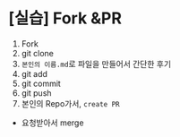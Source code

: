 # [실습] Fork &PR

1. Fork
2. git clone
3. `본인의 이름.md`로 파일을 만들어서 간단한 후기
4. git add
5. git commit
6. git push
7. 본인의 Repo가서, `create PR`



- 요청받아서 merge